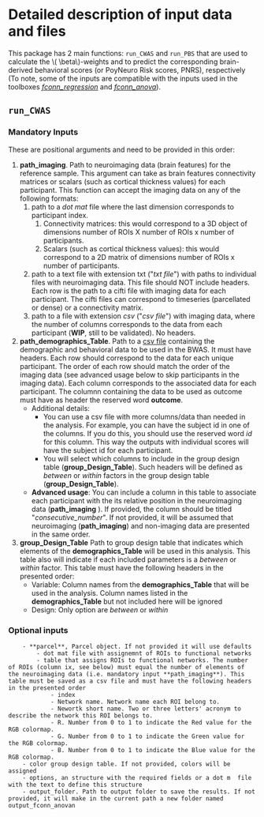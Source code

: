 <script type="text/javascript"
        src="https://cdnjs.cloudflare.com/ajax/libs/mathjax/2.7.0/MathJax.js?config=TeX-AMS_CHTML"></script>
# Detailed description of input data and files

This package has 2 main functions: `run_CWAS` and `run_PBS` that are used to calculate the \\( \beta\\)-weights and to predict the corresponding brain-derived behavioral scores (or PoyNeuro Risk scores, PNRS), respectively (To note, some of the inputs are compatible with the inputs used in the toolboxes [*fconn_regression*](https://fconn-regression.readthedocs.io/en/latest/) and [*fconn_anova*](https://fconn-anova.readthedocs.io/en/latest/)).

## `run_CWAS`
### Mandatory Inputs 
These are positional arguments and need to be provided in this order:

1. **path_imaging**. Path to neuroimaging data (brain features) for the reference sample. This argument can take as brain features connectivity matrices or scalars (such as cortical thickness values) for each participant. This function can accept the imaging data on any of the following formats:
    1. path to a *dot mat* file where the last dimension corresponds to participant index. 
        1. Connectivity matrices: this would correspond to a 3D object of dimensions number of ROIs X number of ROIs x number of participants.
        1. Scalars (such as cortical thickness values): this would correspond to a 2D matrix of dimensions number of ROIs x number of participants.
    2. path to a text file with extension txt ("*txt file*") with paths to individual files with neuroimaging data. This file should NOT include headers. Each row is the path to a cifti file with imaging data for each participant. The cifti files can correspond to timeseries (parcellated or dense) or a connectivity matrix. 
    3. path to a file with extension *csv* ("*csv file*") with imaging data, where the number of columns corresponds to the data from each participant (**WIP**, still to be validated). No headers.   
1. **path_demographics_Table**. Path to a [csv file](https://en.wikipedia.org/wiki/Comma-separated_values) containing the demographic and behavioral data to be used in the BWAS. 
It must have headers. 
Each row should correspond to the data for each unique participant. 
The order of each row should match the order of the imaging data (see advanced usage below to skip participants in the imaging data).
Each column corresponds to the associated data for each participant.
The columnn containing the data to be used as outcome must have as header the reserved word **outcome**.
    - Additional details:
        - You can use a csv file with more columns/data than needed in the analysis. For example, you can have the subject id in one of the columns. If you do this, you should use the reserved word *id* for this column. This way the outputs with individual scores will have the subject id for each participant.
        - You will select which columns to include in the group design table (**group_Design_Table**). Such headers will be defined as *between* or *within* factors in the group design table (**group_Design_Table**).  
    - **Advanced usage**: You can include a column in this table to associate each participant with the its relative position in the neuroimaging data (**path_imaging** ). If provided, the column should be titled "*consecutive_number*". If not provided, it will be assumed that neuroimaging (**path_imaging**) and non-imaging data are presented in the same order.
1. **group_Design_Table** Path to group design table that indicates which elements of the **demographics_Table** will be used in this analysis. This table also will indicate if each included parameters is a *between* or *within* factor. This table must have the following headers in the presented order:
    - Variable: Column names from the **demographics_Table** that will be used in the analysis. Column names listed in the **demographics_Table** but not included here will be ignored
    - Design: Only option are *between* or *within*

### Optional inputs
        - **parcel**, Parcel object. If not provided it will use defaults
            - dot mat file with assignemnt of ROIs to functional networks
            - table that assigns ROIs to functional networks. The number of ROIs (column ix, see below) must equal the number of elements of the neuroimaging data (i.e. mandatory input **path_imaging**). This table must be saved as a csv file and must have the following headers in the presented order
                - index
                - Network name. Network name each ROI belong to.
                - Newortk short name. Two or three letters' acronym to describe the network this ROI belongs to.
                - R. Number from 0 to 1 to indicate the Red value for the RGB colormap.
                - G. Number from 0 to 1 to indicate the Green value for the RGB colormap.
                - B. Number from 0 to 1 to indicate the Blue value for the RGB colormap.
        - color group design table. If not provided, colors will be assigned 
        - options, an structure with the required fields or a dot m  file with the text to define this structure
        - output_folder. Path to output folder to save the results. If not provided, it will make in the current path a new folder named output_fconn_anovan


